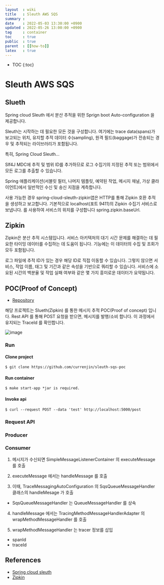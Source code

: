 ```yaml
---
layout  : wiki
title   : Sleuth AWS SQS
summary :
date    : 2022-05-03 13:30:00 +0900
updated : 2022-05-26 13:00:00 +0900
tag     : container
toc     : true
public  : true
parent  : [[how-to]]
latex   : true
---
```

* TOC
  {:toc}

# Sleuth AWS SQS

## Slueth

Spring cloud Sleuth 에서 분산 추적을 위한 Sprign boot Auto-configuration 을 제공합니다.

Sleuth는 시작하는 데 필요한 모든 것을 구성합니다. 여기에는 trace data(spans)가 보고되는 위치, 유지할 추적 데이터 수(sampling), 원격 필드(baggage)가 전송되는 경우 및 추적되는 라이브러리가 포함됩니다.

특히, Spring Cloud Sleuth…

Slf4J MDC에 추적 및 범위 ID를 추가하므로 로그 수집기의 지정된 추적 또는 범위에서 모든 로그를 추출할 수 있습니다.

Spring 애플리케이션(서블릿 필터, 나머지 템플릿, 예약된 작업, 메시지 채널, 가상 클라이언트)에서 일반적인 수신 및 송신 지점을 계측합니다.

사용 가능한 경우 spring-cloud-sleuth-zipkin앱은 HTTP를 통해 Zipkin 호환 추적을 생성하고 보고합니다. 기본적으로 localhost(포트 9411)의 Zipkin 수집기 서비스로 보냅니다. 를 사용하여 서비스의 위치를 ​​구성합니다 spring.zipkin.baseUrl.

## Zipkin

Zipkin은 분산 추적 시스템입니다. 서비스 아키텍처의 대기 시간 문제를 해결하는 데 필요한 타이밍 데이터를 수집하는 데 도움이 됩니다. 기능에는 이 데이터의 수집 및 조회가 모두 포함됩니다.

로그 파일에 추적 ID가 있는 경우 해당 ID로 직접 이동할 수 있습니다. 그렇지 않으면 서비스, 작업 이름, 태그 및 기간과 같은 속성을 기반으로 쿼리할 수 있습니다. 서비스에 소요된 시간의 백분율 및 작업 실패 여부와 같은 몇 가지 흥미로운 데이터가 요약됩니다.

## POC(Proof of Concept)
- [Repository](https://github.com/currenjin/sleuth-sqs-poc)

해당 프로젝트는 Slueth(Zipkin) 를 통한 메시지 추적 POC(Proof of concept) 입니다.
Rest API 를 통해 POST 요청을 받으면, 메시지를 발행/소비 합니다. 이 과정에서 유지되는 TraceId 를 확인합니다.

![image](https://user-images.githubusercontent.com/60500649/167242411-f1b70721-f4f6-4bbd-862f-fc9a535cad88.png)

### Run
#### Clone project

```shell
$ git clone https://github.com/currenjin/sleuth-sqs-poc
```

#### Run container

```shell
$ make start-app *jar is required.
```

#### Invoke api

```shell
$ curl --request POST --data 'test' http://localhost:5000/post
```

### Request API

### Producer

### Consumer

1. 메시지가 수신되면 SimpleMessageListenerContainer 의 executeMessage 를 호출

2. executeMessage 에서는 handleMessage 를 호출

3. 이때, TraceMessagingAutoConfiguration 의 SqsQueueMessageHandler 클래스의 handleMesage 가 호출
  - SqsQueueMessageHandler 는 QueueMessageHandler 를 상속

4. handleMessage 에서는 TracingMethodMessageHandlerAdapter 의 wrapMethodMessageHandler 를 호출

5. wrapMethodMessageHandler 는 tracer 정보를 삽입
  - spanId
  - traceId

## References
- [Spring cloud sleuth](https://spring.io/projects/spring-cloud-sleuth)
- [Zipkin](https://zipkin.io)
